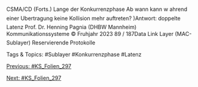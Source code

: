 CSMA/CD (Forts.)
Lange der Konkurrenzphase
Ab wann kann w ahrend einer Ubertragung keine Kollision mehr auftreten?
)Antwort: doppelte Latenz
Prof. Dr. Henning Pagnia (DHBW Mannheim) Kommunikationssysteme © Fruhjahr 2023 89 / 187Data Link Layer (MAC-Sublayer) Reservierende Protokolle

   Tags & Topics:
   #Sublayer
   #Konkurrenzphase
   #Latenz

[Previous: #KS_Folien_297](KS_Folien_297.md)

[Next: #KS_Folien_297](KS_Folien_297.md)